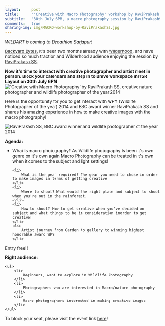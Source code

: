 ```yaml
---
layout:     post
title:      "'Creative with Macro Photography' workshop by RaviPrakash SS"
subtitle:   "30th July 6PM, a macro photography session by RaviPrakashSS"
comments:   true
sharing-img: img/MACRO-workshop-by-RaviPrakashSS.jpg
---
```



<p>
<em>WILDART is coming to Decathlon Sarjapur!</em>
</p>


<p>
<a href="http://recitals.wilderhood.com/backyardbytes" target="_blank">Backyard Bytes</a>, it's been two months already with <a href="http://wilderhood.com" target="_blank">Wilderhood</a>, and have noticed so much traction and Wilderhood audience enjoying the session by <a href="http://recitals.wilderhood.com/authors/Ravi%20Prakash%20SS" target="_blank">RaviPrakash SS</a>.
</p>

<strong>
	Now it's time to interact with creative photographer and artist meet in person. Block your calendars and step in to Bhive workspace in HSR Layout on 30th July 6PM
</strong>

<img src="{{ site.baseurl }}/img/MACRO-workshop-by-RaviPrakashSS.jpg" alt="'Creative with Macro Photography' by RaviPrakash SS, creative nature photographer and wildlife photographer of the year 2014">

<p>
Here is the opportunity for you to get interact with WPY (Wildlife Photographer of the year) 2014 and BBC award winner RaviPrakash SS and shares his amazing experience in how to make creative images with the macro photography!
</p>

<img src="{{ site.baseurl }}/img/raviprakash.jpg" alt="RaviPrakash SS, BBC award winner and wildlife photographer of the year 2014">

<p>
<strong>Agenda:</strong>


<ul>
	<li>
		What is macro photography? As Wildlife photography is been it's own genre on it's own again Macro Photography can be treated in it's own when it comes to the subject and light settings!
	</li>

	<li>
		What is the gear required? The gear you need to chose in order to make images in terms of getting creative
	</li>
	<li>
		Where to shoot? What would the right place and subject to shoot when you're out in the rainforest.
	</li>
	<li>
		How to shoot? How to get creative when you've decided on subject and what things to be in consideration inorder to get creative!
	</li>
	<li>
		Artist journey from Garden to gallery to winning highest honorable award WPY
	</li>
</ul>
</p>

<p>
Entry free!!
</p>

<p>

<strong>Right audience:</strong>

	<ul>
		<li>
			Beginners, want to explore in Wildlife Photography
		</li>
		<li>
			Photographers who are interested in Macro/nature photography	
		</li>
		<li>
			Macro photographers interested in making creative images	
		</li>
	</ul>

</p>

<p>
To block your seat, please visit the event link <a href="https://www.facebook.com/events/1227933020559652/" target="_blank">here</a>!
</p>